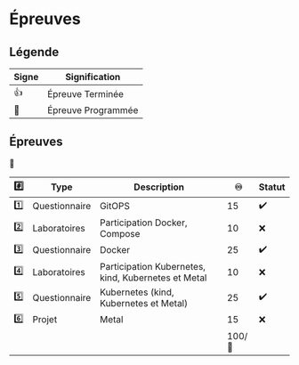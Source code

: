 # Épreuves

## Légende

| Signe              | Signification                 |
|--------------------|-------------------------------|
| :+1:               | Épreuve Terminée              |
| :calendar:         | Épreuve Programmée            |


## Épreuves

:tada:

|:hash:   | Type        | Description                                           |:infinity:| Statut           |
|---------|---------------|-----------------------------------------------------|---------|------------------|
| :one:   | Questionnaire | GitOPS                                              | 15      |:heavy_check_mark:|
| :two:   | Laboratoires  | Participation Docker, Compose                       | 10      |:x:|
| :three: | Questionnaire | Docker                                              | 25      |:heavy_check_mark:|
| :four:  | Laboratoires  | Participation Kubernetes, kind, Kubernetes et Metal | 10      |:x:|
| :five:  | Questionnaire | Kubernetes (kind, Kubernetes et Metal)              | 25      |:heavy_check_mark:|
| :six:   | Projet        | Metal                                               | 15      |:x:| 
|         |               |                                                     |100/:100:|                 |
